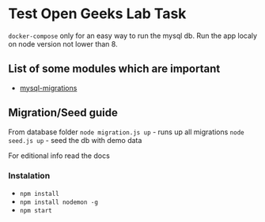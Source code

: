 # Test Open Geeks Lab Task
 
 `docker-compose` only for an easy way to run the mysql db. Run the app localy on node version not lower than 8.
 
## List of some modules which are important
 - <a href="https://www.npmjs.com/package/mysql-migrations">mysql-migrations</a>
## Migration/Seed guide
From database folder
`node migration.js up` - runs up all migrations
`node seed.js up` - seed the db with demo data

For editional info read the docs

### Instalation
 - `npm install`
 - `npm install nodemon -g`
 - `npm start`
